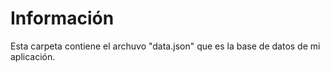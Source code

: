 # Información
Esta carpeta contiene el archuvo "data.json" que es la base de datos de mi aplicación.